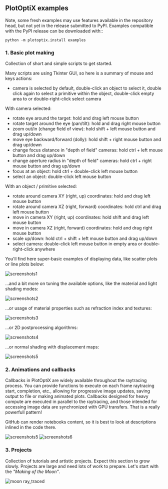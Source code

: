 ## PlotOptiX examples

Note, some fresh examples may use features available in the repository head, but not yet in the release submitted to PyPI. Examples compatible with the PyPI release can be downloaded with::

	python -m plotoptix.install examples

### 1. Basic plot making

Collection of short and simple scripts to get started.

Many scripts are using Tkinter GUI, so here is a summary of mouse and keys actions:

- camera is selected by default, double-click an object to select it, double click again to select a primitive within the object, double-click empty area to or double-right-click select camera

With camera selected:

- rotate eye around the target: hold and drag left mouse button
- rotate target around the eye (pan/tilt): hold and drag right mouse button
- zoom out/in (change field of view): hold shift + left mouse button and drag up/down
- move eye backward/forward (dolly): hold shift + right mouse button and drag up/down
- change focus distance in "depth of field" cameras: hold ctrl + left mouse button and drag up/down
- change aperture radius in "depth of field" cameras: hold ctrl + right mouse button and drag up/down
- focus at an object: hold ctrl + double-click left mouse button
- select an object: double-click left mouse button

With an object / primitive selected:

- rotate around camera XY (right, up) coordinates: hold and drag left mouse button
- rotate around camera XZ (right, forward) coordinates: hold ctrl and drag left mouse button
- move in camera XY (right, up) coordinates: hold shift and drag left mouse button
- move in camera XZ (right, forward) coordinates: hold and drag right mouse button
- scale up/down: hold ctrl + shift + left mouse button and drag up/down
- select camera: double-click left mouse button in empty area or double-right-click anywhere


You'll find here super-basic examples of displaying data, like scatter plots or line plots below:

![screenshots1](https://plotoptix.rnd.team/images/basic_scripts_screens.jpg "PlotOptiX output screenshots")

...and a bit more on tuning the available options, like the material and light shading modes:

![screenshots2](https://plotoptix.rnd.team/images/light_shading_modes.jpg "PlotOptiX light shading")

...or usage of material properties such as refraction index and textures:

![screenshots3](https://plotoptix.rnd.team/images/refractions_dispersion_textures.jpg "PlotOptiX light dispersion and textures")

...or 2D postprocessing algorithms:

![screenshots4](https://plotoptix.rnd.team/images/postprocessing.jpg "PlotOptiX 2D postprocessing")

...or normal shading with displacement maps:

![screenshots5](https://plotoptix.rnd.team/images/normal_shading_with_textures.jpg "PlotOptiX 2D postprocessing")

### 2. Animations and callbacks

Callbacks in PlotOptiX are widely available throughout the raytracing process. You can provide functions to execute on each frame raytracing start, completion, etc., allowing for progressive image updates, saving output to file or making animated plots. Callbacks designed for heavy compute are executed in parallel to the raytracing, and those intended for accessing image data are synchronized with GPU transfers. That is a really powerfull pattern!

GitHub can render notebooks content, so it is best to look at descriptions inlined in the code there.

![screenshots5](https://plotoptix.rnd.team/images/notebook_screens.jpg "PlotOptiX in notebook screenshots")
![screenshots6](https://plotoptix.rnd.team/images/notebook_screens_2.jpg "PlotOptiX in notebook screenshots")

### 3. Projects

Collection of tutorials and artistic projects. Expect this section to grow slowly. Projects are large and need lots of work to prepare. Let's start with the *"Making of the Moon"*.

![moon ray_traced](https://plotoptix.rnd.team/images/moon_2res_banner.jpg "The Moon ray-traced with PlotOptiX")
